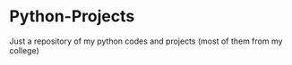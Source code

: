 # Python-Projects

Just a repository of my python codes and projects (most of them from my college)
